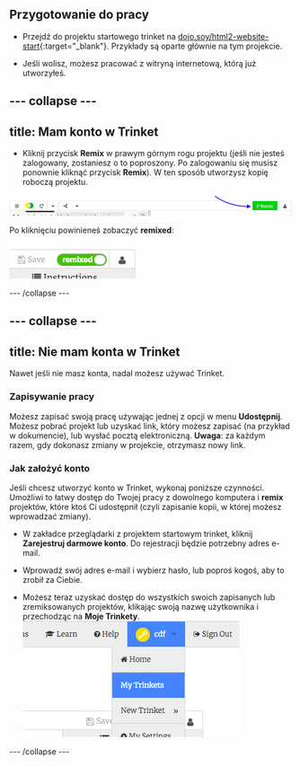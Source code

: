 ## Przygotowanie do pracy

- Przejdź do projektu startowego trinket na [dojo.soy/html2-website-start](http://dojo.soy/html2-website-start){:target="_blank"}. Przykłady są oparte głównie na tym projekcie.

- Jeśli wolisz, możesz pracować z witryną internetową, którą już utworzyłeś.

--- collapse ---
---
title: Mam konto w Trinket
---

- Kliknij przycisk **Remix** w prawym górnym rogu projektu (jeśli nie jesteś zalogowany, zostaniesz o to poproszony. Po zalogowaniu się musisz ponownie kliknąć przycisk **Remix**). W ten sposób utworzysz kopię roboczą projektu. 

![Przycisk remiks](images/tktRemixButtonArrow.png)

Po kliknięciu powinieneś zobaczyć **remixed**:

![Przycisk pokazuje teraz "remixed"](images/tktRemixedSmall.png)

--- /collapse ---

--- collapse ---
---
title: Nie mam konta w Trinket
---

Nawet jeśli nie masz konta, nadal możesz używać Trinket.

### Zapisywanie pracy

Możesz zapisać swoją pracę używając jednej z opcji w menu **Udostępnij**. Możesz pobrać projekt lub uzyskać link, który możesz zapisać (na przykład w dokumencie), lub wysłać pocztą elektroniczną. **Uwaga**: za każdym razem, gdy dokonasz zmiany w projekcie, otrzymasz nowy link.

### Jak założyć konto

Jeśli chcesz utworzyć konto w Trinket, wykonaj poniższe czynności. Umożliwi to łatwy dostęp do Twojej pracy z dowolnego komputera i **remix** projektów, które ktoś Ci udostępnił (czyli zapisanie kopii, w której możesz wprowadzać zmiany).

- W zakładce przeglądarki z projektem startowym trinket, kliknij **Zarejestruj darmowe konto**. Do rejestracji będzie potrzebny adres e-mail.

- Wprowadź swój adres e-mail i wybierz hasło, lub poproś kogoś, aby to zrobił za Ciebie.

- Możesz teraz uzyskać dostęp do wszystkich swoich zapisanych lub zremiksowanych projektów, klikając swoją nazwę użytkownika i przechodząc na **Moje Trinkety**. ![Pozycja menu "Moje Trinkety"](images/myTrinketsMenu.png)

--- /collapse ---